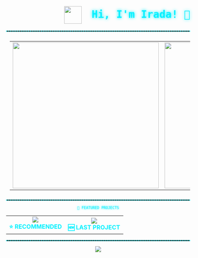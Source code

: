 <h1 align="right" style="
  font-family: monospace;
  color: #00f0ff;
  text-shadow: 0 0 8px #00f0ff;
">
  <img src="https://i.ibb.co/NnpNzCX/pixel-npc.gif" width="48" style="vertical-align: middle; image-rendering: pixelated; margin-right: 10px;" />
  Hi, I'm Irada! <span style="animation: blink 1s steps(2, start) infinite;">👾</span>
</h1>

<hr style="border: 1px dashed #00f0ff;">

<table align="center" style="padding: 10px;">
  <tr>
    <td>
      <img src="https://github-readme-stats.vercel.app/api?username=Ira4a&show_icons=true&theme=dark&icon_color=00f0ff&text_color=00f0ff&title_color=00f0ff" width="400" />
    </td>
    <td>
      <img src="https://github-readme-stats.vercel.app/api/top-langs/?username=Ira4a&layout=compact&theme=dark&text_color=00f0ff&title_color=00f0ff" width="400" />
    </td>
  </tr>
</table>

<hr style="border: 1px dashed #00f0ff;">

<p align="center" style="
  font-family: monospace;
  font-size: 10px;
  color: #00f0ff;
  text-shadow: 0 0 5px #00f0ff;
">
  📁 FEATURED PROJECTS
</p>

<table align="center">
  <tr>
    <td align="center" width="50%">
      <a href="https://github.com/Ira4a/Planning-calendar">
        <img src="https://github-readme-stats.vercel.app/api/pin/?username=Ira4a&repo=Planning-calendar&theme=dark&title_color=00f0ff&text_color=00f0ff&icon_color=00f0ff" />
      </a>
      <br />
      <strong style="color:#00f0ff;">⭐ RECOMMENDED</strong>
    </td>
    <td align="center" width="50%">
      <a href="https://github.com/Ira4a/runner-game">
        <img src="https://github-readme-stats.vercel.app/api/pin/?username=Ira4a&repo=runner-game&theme=dark&title_color=00f0ff&text_color=00f0ff&icon_color=00f0ff" />
      </a>
      <br />
      <strong style="color:#00f0ff;">🆕 LAST PROJECT</strong>
    </td>
  </tr>
</table>

<hr style="border: 1px dashed #00f0ff;">

<p align="center">
  <img src="https://github-readme-activity-graph.vercel.app/graph?username=Ira4a&theme=github-compact&hide_border=true&area=true&color=00f0ff&line=00f0ff&point=00f0ff&bg_color=0d0d0d00" />
</p>
